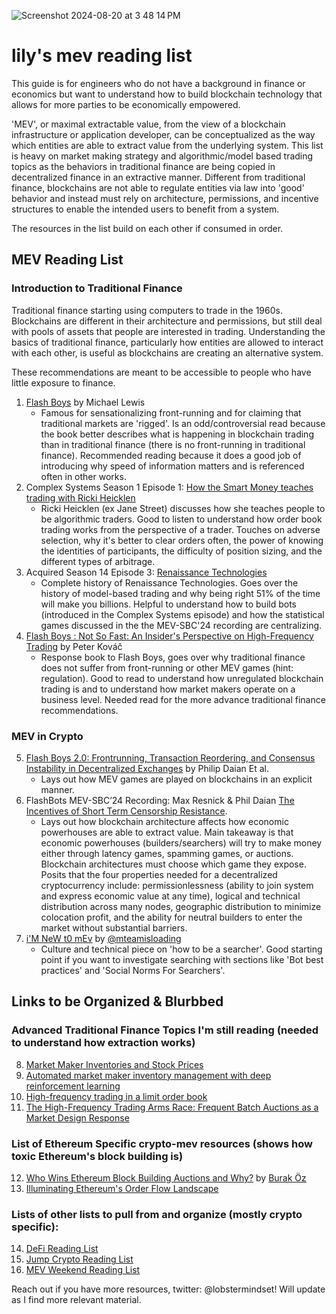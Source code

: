 
![Screenshot 2024-08-20 at 3 48 14 PM](https://github.com/user-attachments/assets/e6ca509b-dcc7-475a-b09b-66d5ee10f279)


# lily's mev reading list
This guide is for engineers who do not have a background in finance or economics but want to understand how to build blockchain technology that allows for more parties to be economically empowered.

'MEV', or maximal extractable value, from the view of a blockchain infrastructure or application developer, can be conceptualized as the way which entities are able to extract value from the underlying system. This list is heavy on market making strategy and algorithmic/model based trading topics as the behaviors in traditional finance are being copied in decentralized finance in an extractive manner. Different from traditional finance, blockchains are not able to regulate entities via law into 'good' behavior and instead must rely on architecture, permissions, and incentive structures to enable the intended users to benefit from a system.

The resources in the list build on each other if consumed in order.

## MEV Reading List
### Introduction to Traditional Finance 
Traditional finance starting using computers to trade in the 1960s. Blockchains are different in their architecture and permissions, but still deal with pools of assets that people are interested in trading. Understanding the basics of traditional finance, particularly how entities are allowed to interact with each other, is useful as blockchains are creating an alternative system.

These recommendations are meant to be accessible to people who have little exposure to finance.
1. [Flash Boys](https://en.wikipedia.org/wiki/Flash_Boys) by Michael Lewis
   - Famous for sensationalizing front-running and for claiming that traditional markets are 'rigged'. Is an odd/controversial read because the book better describes what is happening in blockchain trading than in traditional finance (there is no front-running in traditional finance). Recommended reading because it does a good job of introducing why speed of information matters and is referenced often in other works. 
2. Complex Systems Season 1 Episode 1: [How the Smart Money teaches trading with Ricki Heicklen](https://www.complexsystemspodcast.com/episodes/teaching-trading-ricki-heicklen/)
   - Ricki Heicklen (ex Jane Street) discusses how she teaches people to be algorithmic traders. Good to listen to understand how order book trading works from the perspective of a trader. Touches on adverse selection, why it's better to clear orders often, the power of knowing the identities of participants, the difficulty of position sizing, and the different types of arbitrage. 
3. Acquired Season 14 Episode 3: [Renaissance Technologies](https://www.acquired.fm/episodes/renaissance-technologies)
   - Complete history of Renaissance Technologies. Goes over the history of model-based trading and why being right 51% of the time will make you billions. Helpful to understand how to build bots (introduced in the Complex Systems episode) and how the statistical games discussed in the the MEV-SBC'24 recording are centralizing. 
4. [Flash Boys : Not So Fast: An Insider's Perspective on High-Frequency Trading](https://g.co/kgs/8LR9aQj) by Peter Kováč
   - Response book to Flash Boys, goes over why traditional finance does not suffer from front-running or other MEV games (hint: regulation). Good to read to understand how unregulated blockchain trading is and to understand how market makers operate on a business level. Needed read for the more advance traditional finance recommendations. 

### MEV in Crypto 
5. [Flash Boys 2.0: Frontrunning, Transaction Reordering, and Consensus Instability in Decentralized Exchanges](https://arxiv.org/abs/1904.05234) by Philip Daian Et al.
   - Lays out how MEV games are played on blockchains in an explicit manner.
6. FlashBots MEV-SBC’24 Recording: Max Resnick & Phil Daian [The Incentives of Short Term Censorship Resistance](https://www.youtube.com/watch?v=SBOGdofF4u8).
   - Lays out how blockchain architecture affects how economic powerhouses are able to extract value. Main takeaway is that economic powerhouses (builders/searchers) will try to make money either through latency games, spamming games, or auctions. Blockchain architectures must choose which game they expose. Posits that the four properties needed for a decentralized cryptocurrency include: permissionlessness (ability to join system and express economic value at any time), logical and technical distribution across many nodes, geographic distribution to minimize colocation profit, and the ability for neutral builders to enter the market without substantial barriers.
7. [i'M NeW t0 mEv](https://mteam.space/posts/im-new-to-mev/) by [@mteamisloading](https://x.com/mteamisloading)
   - Culture and technical piece on 'how to be a searcher'. Good starting point if you want to investigate searching with sections like 'Bot best practices' and 'Social Norms For Searchers'.

## Links to be Organized & Blurbbed 
### Advanced Traditional Finance Topics I'm still reading (needed to understand how extraction works)
8. [Market Maker Inventories and Stock Prices](https://www.cis.upenn.edu/~mkearns/finread/Inventories_and_Prices.pdf)
9. [Automated market maker inventory management with deep reinforcement learning](https://link.springer.com/article/10.1007/s10489-023-04647-9)
10. [High-frequency trading in a limit order book](https://math.nyu.edu/~avellane/HighFrequencyTrading.pdf)
11. [The High-Frequency Trading Arms Race: Frequent Batch Auctions as a Market Design Response](https://academic.oup.com/qje/article/130/4/1547/1916146)

### List of Ethereum Specific crypto-mev resources (shows how toxic Ethereum's block building is)
12. [Who Wins Ethereum Block Building Auctions and Why?](https://arxiv.org/abs/2407.13931) by [Burak Öz](https://x.com/boez95)
13. [Illuminating Ethereum's Order Flow Landscape](https://writings.flashbots.net/illuminate-the-order-flow)

### Lists of other lists to pull from and organize (mostly crypto specific):
14. [DeFi Reading List](https://jmcph4.dev/defi-reading-list.html)
15. [Jump Crypto Reading List](https://github.com/JumpCrypto/crypto-reading-list/blob/main/MEV.md)
16. [MEV Weekend Reading List](https://github.com/peiyuechen/MEV-weekend-reading-list-)


Reach out if you have more resources, twitter: @lobstermindset! Will update as I find more relevant material. 
